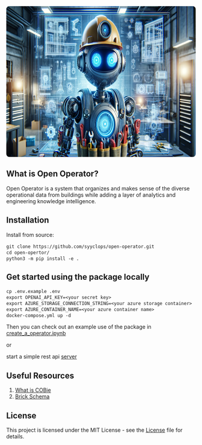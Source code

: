 <div align="center">
  <img height="400" src="./docs/assets/Futuristic%20Robot%20HVAC.png" style="border-radius: 8px;"/>
</div>

## What is Open Operator?

Open Operator is a system that organizes and makes sense of the diverse operational data from buildings while adding a layer of analytics and engineering knowledge intelligence.

## Installation

Install from source:

```
git clone https://github.com/syyclops/open-operator.git
cd open-opertor/
python3 -m pip install -e .
```

## Get started using the package locally

```
cp .env.example .env
export OPENAI_API_KEY=<your secret key>
export AZURE_STORAGE_CONNECTION_STRING=<your azure storage container>
export AZURE_CONTAINER_NAME=<your azure container name>
docker-compose.yml up -d
```

Then you can check out an example use of the package in [create_a_operator.ipynb](./examples/creating_a_operator.ipynb)

or

start a simple rest api [server](./examples/server.py)

## Useful Resources

1. [What is COBie](https://www.thenbs.com/knowledge/what-is-cobie)
2. [Brick Schema](https://brickschema.org/)

## License

This project is licensed under the MIT License - see the [License](./LICENSE) file for details.
